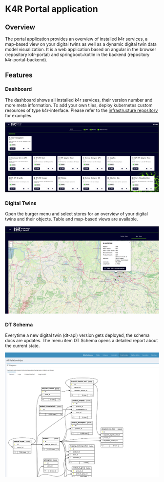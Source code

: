 # K4R Portal application
## Overview
The portal application provides an overview of installed k4r services, a map-based view on your digital twins as well as a dynamic digital twin data model visualization. It is a web application based on angular in the browser (repository k4r-portal) and springboot+kotlin in the backend (repository k4r-portal-backend).
## Features
### Dashboard
The dashboard shows all installed k4r services, their version number and more meta information. To add your own tiles, deploy kubernetes custom resources of type k4r-interface. Please refer to the [infrastructure repository]( https://github.com/knowledge4retail/k4r-infrastructure/blob/main/basic-infrastructure/k4r-crd/templates/k4r-interface-definition.yaml) for examples.

![Dashboard](docs/dashboard.PNG)

### Digital Twins
Open the burger menu and select stores for an overview of your digital twins and their objects. Table and map-based views are available.

![Map](docs/map.PNG)

### DT Schema
Everytime a new digital twin (dt-api) version gets deployed, the schema docs are updates. The menu item DT Schema opens a detailed report about the current state.

![Map](docs/datamodel.PNG)